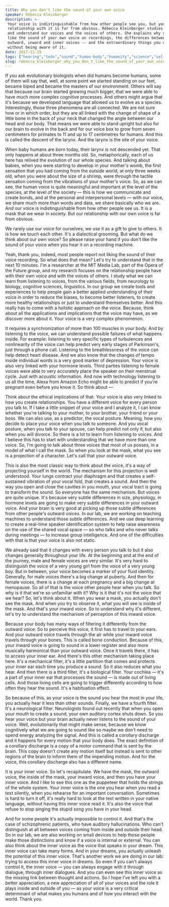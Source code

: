 ```yaml
---
title: Why you don't like the sound of your own voice
speaker: Rébecca Kleinberger
description: >-
 Your voice is indistinguishable from how other people see you, but your
 relationship with it is far from obvious. Rébecca Kleinberger studies how we use
 and understand our voices and the voices of others. She explains why you may not
 like the sound of your own voice on recordings, the differences between your
 outward, inward and inner voices -- and the extraordinary things you communicate
 without being aware of it.
date: 2017-11-18
tags: ["hearing","tedx","sound","human-body","humanity","science","self","speech","vocals"]
slug: rebecca_kleinberger_why_you_don_t_like_the_sound_of_your_own_voice
---
```


If you ask evolutionary biologists when did humans become humans, some of them will say
that, well, at some point we started standing on our feet, became biped and became the
masters of our environment. Others will say that because our brain started growing much
bigger, that we were able to have much more complex cognitive processes. And others might
argue that it's because we developed language that allowed us to evolve as a species.
Interestingly, those three phenomena are all connected. We are not sure how or in which
order, but they are all linked with the change of shape of a little bone in the back of
your neck that changed the angle between our head and our body. That means we were able to
stand upright but also for our brain to evolve in the back and for our voice box to grow
from seven centimeters for primates to 11 and up to 17 centimetres for humans. And this is
called the descent of the larynx. And the larynx is the site of your voice.

When baby humans are born today, their larynx is not descended yet. That only happens at
about three months old. So, metaphorically, each of us here has relived the evolution of
our whole species. And talking about babies, when you were starting to develop in your
mother's womb, the first sensation that you had coming from the outside world, at only
three weeks old, when you were about the size of a shrimp, were through the tactile
sensation coming from the vibrations of your mother's voice. So, as we can see, the human
voice is quite meaningful and important at the level of the species, at the level of the
society — this is how we communicate and create bonds, and at the personal and
interpersonal levels — with our voice, we share much more than words and data, we share
basically who we are. And our voice is indistinguishable from how other people see us. It
is a mask that we wear in society. But our relationship with our own voice is far from
obvious.

We rarely use our voice for ourselves; we use it as a gift to give to others. It is how we
touch each other. It's a dialectical grooming. But what do we think about our own voice? So
please raise your hand if you don't like the sound of your voice when you hear it on a
recording machine.

Yeah, thank you, indeed, most people report not liking the sound of their voice recording.
So what does that mean? Let's try to understand that in the next 10 minutes. I'm a
researcher at the MIT Media Lab, part of the Opera of the Future group, and my research
focuses on the relationship people have with their own voice and with the voices of
others. I study what we can learn from listening to voices, from the various fields, from
neurology to biology, cognitive sciences, linguistics. In our group we create tools and
experiences to help people gain a better applied understanding of their voice in order to
reduce the biases, to become better listeners, to create more healthy relationships or
just to understand themselves better. And this really has to come with a holistic approach
on the voice. Because, think about all the applications and implications that the voice
may have, as we discover more about it. Your voice is a very complex phenomenon.

It requires a synchronization of more than 100 muscles in your body. And by listening to
the voice, we can understand possible failures of what happens inside. For example:
listening to very specific types of turbulences and nonlinearity of the voice can help
predict very early stages of Parkinson's, just through a phone call. Listening to the
breathlessness of the voice can help detect heart disease. And we also know that the
changes of tempo inside individual words is a very good marker of depression. Your voice is
also very linked with your hormone levels. Third parties listening to female voices were
able to very accurately place the speaker on their menstrual cycle. Just with acoustic
information. And now with technology listening to us all the time, Alexa from Amazon Echo
might be able to predict if you're pregnant even before you know it. So think about
—

Think about the ethical implications of that. Your voice is also very linked to how you
create relationships. You have a different voice for every person you talk to. If I take a
little snippet of your voice and I analyze it, I can know whether you're talking to your
mother, to your brother, your friend or your boss. We can also use, as a predictor, the
vocal posture. Meaning, how you decide to place your voice when you talk to someone. And
you vocal posture, when you talk to your spouse, can help predict not only if, but also
when you will divorce. So there is a lot to learn from listening to voices. And I believe
this has to start with understanding that we have more than one voice. So, I'm going to
talk about three voices that most of us posses, in a model of what I call the mask. So
when you look at the mask, what you see is a projection of a character. Let's call that
your outward voice.

This is also the most classic way to think about the voice, it's a way of projecting
yourself in the world. The mechanism for this projection is well understood. Your lungs
contract your diaphragm and that creates a self-sustained vibration of your vocal fold,
that creates a sound. And then the way you open and close the cavities in you mouth, your
vocal tract is going to transform the sound. So everyone has the same mechanism. But voices
are quite unique. It's because very subtle differences in size, physiology, in hormone
levels are going to make very subtle differences in your outward voice. And your brain is
very good at picking up those subtle differences from other people's outward voices. In
our lab, we are working on teaching machines to understand those subtle differences. And
we use deep learning to create a real-time speaker identification system to help raise
awareness on the use of the shared vocal space — so who talks and who never talks during
meetings — to increase group intelligence. And one of the difficulties with that is that
your voice is also not static.

We already said that it changes with every person you talk to but it also changes
generally throughout your life. At the beginning and at the end of the journey, male and
female voices are very similar. It's very hard to distinguish the voice of a very young
girl from the voice of a very young boy. But in between, your voice becomes a marker of
your fluid identity. Generally, for male voices there's a big change at puberty. And then
for female voices, there is a change at each pregnancy and a big change at menopause. So
all of that is the voice other people hear when you talk. So why is it that we're so
unfamiliar with it? Why is it that it's not the voice that we hear? So, let's think about
it. When you wear a mask, you actually don't see the mask. And when you try to observe it,
what you will see is inside of the mask. And that's your inward voice. So to understand
why it's different, let's try to understand the mechanism of perception of this inward
voice.

Because your body has many ways of filtering it differently from the outward voice. So to
perceive this voice, it first has to travel to your ears. And your outward voice travels
through the air while your inward voice travels through your bones. This is called bone
conduction. Because of this, your inward voice is going to sound in a lower register and
also more musically harmonical than your outward voice. Once it travels there, it has to
access your inner ear. And there's this other mechanism taking place here. It's a
mechanical filter, it's a little partition that comes and protects your inner ear each
time you produce a sound. So it also reduces what you hear. And then there is a third
filter, it's a biological filter. Your cochlea — it's a part of your inner ear that
processes the sound — is made out of living cells. And those living cells are going to
trigger differently according to how often they hear the sound. It's a habituation
effect.

So because of this, as your voice is the sound you hear the most in your life, you
actually hear it less than other sounds. Finally, we have a fourth filter. It's a
neurological filter. Neurologists found out recently that when you open your mouth to
create a sound, your own auditory cortex shuts down. So you hear your voice but your brain
actually never listens to the sound of your voice. Well, evolutionarily that might make
sense, because we know cognitively what we are going to sound like so maybe we don't need
to spend energy analyzing the signal. And this is called a corollary discharge and it
happens for every motion that your body does. The exact definition of a corollary
discharge is a copy of a motor command that is sent by the brain. This copy doesn't create
any motion itself but instead is sent to other regions of the brain to inform them of the
impending motion. And for the voice, this corollary discharge also has a different
name.

It is your inner voice. So let's recapitulate. We have the mask, the outward voice, the
inside of the mask, your inward voice, and then you have your inner voice. And I like to
see this one as the puppeteer that holds the strings of the whole system. Your inner voice
is the one you hear when you read a text silently, when you rehearse for an important
conversation. Sometimes is hard to turn it off, it's really hard to look at the text
written in your native language, without having this inner voice read it. It's also the
voice that refuse to stop singing the stupid song you have in your head.

And for some people it's actually impossible to control it. And that's the case of
schizophrenic patients, who have auditory hallucinations. Who can't distinguish at all
between voices coming from inside and outside their head. So in our lab, we are also
working on small devices to help those people make those distinctions and know if a voice
is internal or external. You can also think about the inner voice as the voice that speaks
in your dream. This inner voice can take many forms. And in your dreams, you actually
unleash the potential of this inner voice. That's another work we are doing in our lab:
trying to access this inner voice in dreams. So even if you can't always control it, the
inner voice — you can always engage with it through dialogue, through inner dialogues. And
you can even see this inner voice as the missing link between thought and actions. So I
hope I've left you with a better appreciation, a new appreciation of all of your voices
and the role it plays inside and outside of you — as your voice is a very critical
determinant of what makes you humans and of how you interact with the world. Thank
you.

<!--
ad_duration=3.33
comment_count=32
event="TEDxBeaconStreet"
external_start_time=0
has_talk_citation=1
intro_duration=11.82
is_subtitle_required="False"
is_talk_featured="True"
language="en"
language_swap="False"
native_language="en"
number_of_related_talks=6
number_of_speakers=1
number_of_subtitled_videos=23
number_of_tags=9
number_of_talk_download_languages=25
number_of_talk_more_resources=0
number_of_talk_recommendations=1
number_of_talks_take_actions=1
post_ad_duration=0.83
published_timestamp="2018-05-03 20:01:00"
recording_date="2017-11-18"
speaker_description="Voice expert"
speaker_is_published=1
speaker_name="Rébecca Kleinberger"
talk_more_resources=[]
talk_name="Why you don't like the sound of your own voice"
talk_recommendations_blurb="More resources curated by Rébecca Kleinberger"
talks_tags=["hearing","tedx","sound","human-body","humanity","science","self","speech","vocals"]
url_audio="https://download.ted.com/talks/RebeccaKleinberger_2017X.mp3?apikey=acme-roadrunner"
url_photo_speaker="https://pe.tedcdn.com/images/ted/306b730159a90647159aef55f5db0aaffe447259_254x191.jpg"
url_photo_talk="https://s3.amazonaws.com/talkstar-photos/uploads/1c84c267-6c34-42b8-b262-71b1d310bffe/RebeccaKleinberger_2017X-embed.jpg"
url_webpage="https://www.ted.com/talks/rebecca_kleinberger_why_you_don_t_like_the_sound_of_your_own_voice"
video_type_name="TEDx Talk"
-->